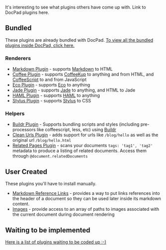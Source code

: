 It's interesting to see what plugins others have come up with. Link to DocPad plugins here.

## Bundled

These plugins are already bundled with DocPad. [To view all the bundled plugins inside DocPad, click here.](https://github.com/bevry/docpad/blob/master/lib/exchange)

### Renderers

- [Markdown Plugin](https://github.com/bevry/docpad/blob/master/lib/exchange/plugins/markdown/markdown.plugin.coffee) - supports [Markdown](ttp://daringfireball.net/projects/markdown/basics) to HTML
- [Coffee Plugin](https://github.com/bevry/docpad/blob/master/lib/exchange/plugins/coffee/coffee.plugin.coffee) - supports [CoffeeKup](http://coffeekup.org/) to anything and from HTML, and [CoffeeScript](http://jashkenas.github.com/coffee-script/) to and from JavaScript
- [Eco Plugin](https://github.com/bevry/docpad/blob/master/lib/exchange/plugins/eco/eco.plugin.coffee) - supports [Eco](https://github.com/sstephenson/eco) to anything
- [Jade Plugin](https://github.com/bevry/docpad/blob/master/lib/exchange/plugins/jade/jade.plugin.coffee) - supports [Jade](http://jade-lang.com/) to anything, and HTML to Jade
- [HAML Plugin](https://github.com/bevry/docpad/blob/master/lib/exchange/plugins/haml/haml.plugin.coffee) - supports [HAML](http://haml-lang.com/) to anything
- [Stylus Plugin](https://github.com/bevry/docpad/blob/master/lib/exchange/plugins/stylus/stylus.plugin.coffee) - supports [Stylus](http://learnboost.github.com/stylus/) to CSS

### Helpers

- [Buildr Plugin](https://github.com/bevry/docpad/blob/master/lib/exchange/plugins/buildr/buildr.plugin.coffee) - Supports bundling scripts and styles (including pre-processors like coffeescript, less, etc) using [Buildr](https://github.com/bevry/buildr.npm)
- [Clean Urls Plugin](https://github.com/bevry/docpad/blob/master/lib/exchange/plugins/cleanurls/cleanurls.plugin.coffee) - adds support for urls like `/blog/hello` as well as the original url `/blog/hello.html`
- [Related Pages Plugin](https://github.com/bevry/docpad/blob/master/lib/exchange/plugins/related/related.plugin.coffee) - scans your documents `tags: 'tag1', 'tag2'` metadata to produce a listing of related documents. Access them through `@document.relatedDocuments`


## User Created

These plugins you'll have to install manually.

- [Markdown Reference Links](https://github.com/Delapouite/docpad-markdownreferencelinks) - provides a way to put links references into the header of a document so they can be used later inside its markdown content.
- [Images](https://github.com/msutherl/docpad-images) - provide access to an array of paths to images associated with the current document during document rendering


## Waiting to be implemented

[Here is a list of plugins waiting to be coded up :-)](https://github.com/bevry/docpad/issues?labels=plugin&sort=created&direction=desc&state=open&page=1)